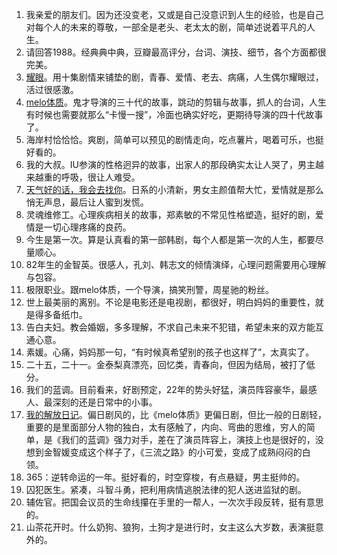 1. 我亲爱的朋友们。因为还没变老，又或是自己没意识到人生的经验，也是自己对每个人的未来的尊敬，一部全是老头、老太太的剧，简单述说着平凡的人生。
2. 请回答1988。经典典中典，豆瓣最高评分，台词、演技、细节，各个方面都很完美。
3. [耀眼](/%E9%9F%A9%E5%89%A7/%E8%80%80%E7%9C%BC.md)。用十集剧情来铺垫的剧，青春、爱情、老去、病痛，人生偶尔耀眼过，活过很感激。
4. [melo体质](/%E9%9F%A9%E5%89%A7/melo%E4%BD%93%E8%B4%A8.md)。鬼才导演的三十代的故事，跳动的剪辑与故事，抓人的台词，人生有时候也需要就那么“卡慢一搜”，冷面也确实好吃，更期待导演的四十代故事了。
5. 海岸村恰恰恰。爽剧，简单可以预见的剧情走向，吃点薯片，喝着可乐，也挺好看的。
6. 我的大叔。IU参演的性格迥异的故事，出家人的那段确实太让人哭了，男主越来越重的呼吸，很让人难受。
7. [天气好的话，我会去找你](/%E9%9F%A9%E5%89%A7/%E5%A4%A9%E6%B0%94%E5%A5%BD%E7%9A%84%E8%AF%9D%EF%BC%8C%E6%88%91%E4%BC%9A%E5%8E%BB%E6%89%BE%E4%BD%A0.md)。日系的小清新，男女主颜值帮大忙，爱情就是那么悄无声息，最后让人蜜到发慌。
8. 灵魂维修工。心理疾病相关的故事，郑素敏的不常见性格塑造，挺好的剧，爱情是一切心理疼痛的良药。
9. 今生是第一次。算是认真看的第一部韩剧，每个人都是第一次的人生，都要尽量顺心。
10. 82年生的金智英。很感人，孔刘、韩志文的倾情演绎，心理问题需要用心理解与包容。
11. 极限职业。跟melo体质，一个导演，搞笑刑警，周星驰的粉丝。
12. 世上最美丽的离别。不论是电影还是电视剧，都很好，明白妈妈的重要性，就是得多备纸巾。
13. 告白夫妇。教会婚姻，多多理解，不求自己未来不犯错，希望未来的双方能互通心意。
14. 素媛。心痛，妈妈那一句，“有时候真希望别的孩子也这样了”，太真实了。
15. 二十五，二十一。金泰梨真漂亮，回忆类，青春向，但因为结局，被打了低分。
16. 我们的蓝调。目前看来，好剧预定，22年的势头好猛，演员阵容豪华，最感人、最深刻的还是日常中的小事。
17. [我的解放日记](/%E9%9F%A9%E5%89%A7/%E6%88%91%E7%9A%84%E8%A7%A3%E6%94%BE%E6%97%A5%E8%AE%B0.md)。偏日剧风的，比《melo体质》更偏日剧，但比一般的日剧轻，重要的是里面部分人物的独白，太有感触了，内向、弯曲的思维，穷人的简单，是《我们的蓝调》强力对手，差在了演员阵容上，演技上也是很好的，没想到金智媛变成这个样子了，《三流之路》的小可爱，变成了成熟闷闷的白领。
18. 365：逆转命运的一年。挺好看的，时空穿梭，有点悬疑，男主挺帅的。
19. 囚犯医生。紧凑，斗智斗勇，把利用病情逃脱法律的犯人送进监狱的剧。
20. 辅佐官。把国会议员的生命线攥在手里的一帮人，一次次手段反转，挺有意思的。
21. 山茶花开时。什么奶狗、狼狗，土狗才是进行时，女主这么大岁数，表演挺意外的。